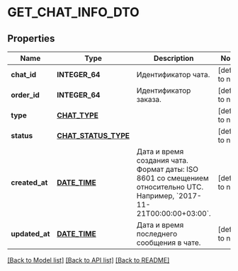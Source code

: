 # GET_CHAT_INFO_DTO

## Properties
Name | Type | Description | Notes
------------ | ------------- | ------------- | -------------
**chat_id** | **INTEGER_64** | Идентификатор чата. | [default to null]
**order_id** | **INTEGER_64** | Идентификатор заказа. | [default to null]
**type** | [**CHAT_TYPE**](ChatType.md) |  | [default to null]
**status** | [**CHAT_STATUS_TYPE**](ChatStatusType.md) |  | [default to null]
**created_at** | [**DATE_TIME**](DATE_TIME.md) | Дата и время создания чата.  Формат даты: ISO 8601 со смещением относительно UTC. Например, &#x60;2017-11-21T00:00:00+03:00&#x60;.  | [default to null]
**updated_at** | [**DATE_TIME**](DATE_TIME.md) | Дата и время последнего сообщения в чате. | [default to null]

[[Back to Model list]](../README.md#documentation-for-models) [[Back to API list]](../README.md#documentation-for-api-endpoints) [[Back to README]](../README.md)


